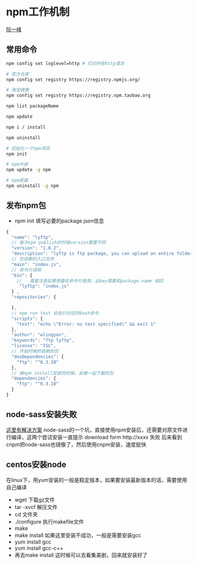 
# npm工作机制
[阮一峰](http://www.ruanyifeng.com/blog/2016/01/npm-install.html)

## 常用命令
```bash
npm config set loglevel=http # 打印所有http请求

# 官方仓库
npm config set registry https://registry.npmjs.org/

# 淘宝镜像
npm config set registry https://registry.npm.taobao.org

npm list packageName

npm update

npm i / install

npm uninstall

# 初始化一个npm项目
npm init

# npm升级
npm update -g npm

# npm卸载
npm uninstall -g npm

```

## 发布npm包

- npm init 填写必要的package.json信息
```js
{
  "name": "lyftp",
  // 每次npm publish的时候version需要不同
  "version": "1.0.2",
  "description": "lyftp is ftp package, you can upload an entire folder or a file",
  // 包依赖的入口文件
  "main": "index.js",
  // 命令行调用
  "bin": {
    //   需要注意如果想要在命令行使用，此key需要和package.name 相同
     "lyftp": "index.js"
  } ,
  "repositories": {

  },
  // npm run test 会执行对应的bash命令
  "scripts": {
    "test": "echo \"Error: no test specified\" && exit 1"
  },
  "author": "wlingyan",
  "keywords": "ftp lyftp",
  "license": "ISC",
  // 开始时候的依赖的包
  "devDependencies": {
    "ftp": "^0.3.10"
  },
  // 被npm install安装的时候，会被一起下载的包
  "dependencies": {
    "ftp": "^0.3.10"
  }
}
```
## node-sass安装失败
[这里有解决方案](http://cnodejs.org/topic/5637549fd426a1404cbd0614)
node-sass的一个坑，直接使用npm安装后，还需要对原文件进行编译，这两个尝试安装一直提示 download form http://xxxx 失败
后来看到cnpm把node-sass也镜像了，然后使用cnpm安装，速度挺快

## centos安装node

在linux下，用yum安装的一般是稳定版本，如果要安装最新版本的话，需要使用自己编译
- wget 下载gz文件
- tar -xvcf 解压文件
- cd 文件夹
- ./configure 执行makefile文件
- make
- make install 如果这里安装不成功，一般是需要安装gcc
- yum install gcc
- yum install gcc-c++
- 再去make install 这时候可以去看集美剧，回来就安装好了
